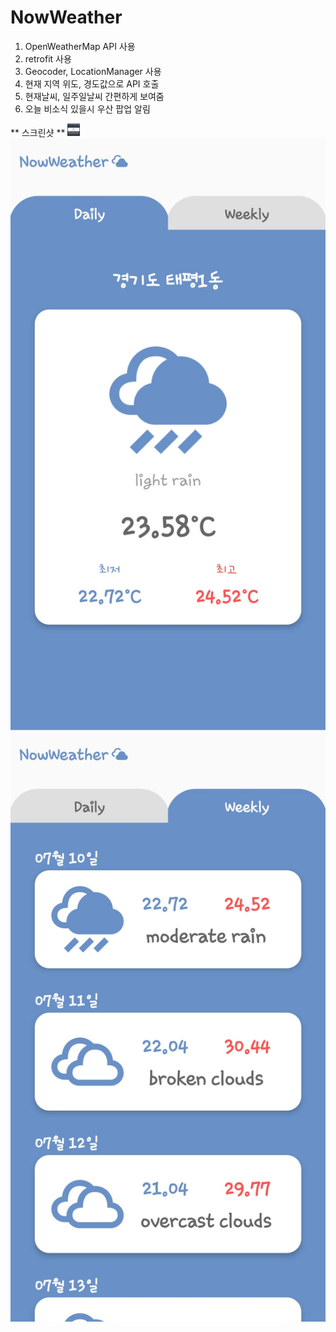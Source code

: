 # NowWeather

1. OpenWeatherMap API 사용
2. retrofit 사용
3. Geocoder, LocationManager 사용
4. 현재 지역 위도, 경도값으로 API 호출
5. 현재날씨, 일주일날씨 간편하게 보여줌
6. 오늘 비소식 있을시 우산 팝업 알림




** 스크린샷 **
<img src="./image/1.JPG"  width="20" height="20">
![Capture2](./image/2.jpg)
![Capture3](./image/3.jpg)
